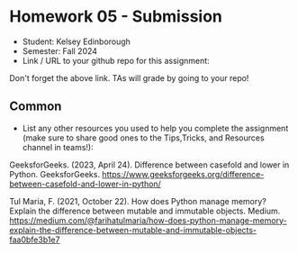 # Homework 05 - Submission


* Student: Kelsey Edinborough
* Semester: Fall 2024
* Link / URL to your github repo for this assignment: 
  
Don't forget the above link. TAs will grade by going to your repo!

## Common

* List any other resources you used to help you complete the assignment (make sure to share good ones to the Tips,Tricks, and Resources channel in teams!):
  
GeeksforGeeks. (2023, April 24). Difference between casefold and lower in Python. GeeksforGeeks. https://www.geeksforgeeks.org/difference-between-casefold-and-lower-in-python/



Tul Maria, F. (2021, October 22). How does Python manage memory? Explain the difference between mutable and immutable objects. Medium. https://medium.com/@farihatulmaria/how-does-python-manage-memory-explain-the-difference-between-mutable-and-immutable-objects-faa0bfe3b1e7
